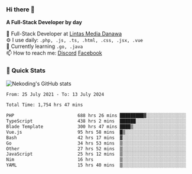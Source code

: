### Hi there 👋

**A Full-Stack Developer by day**

🔭 Full-Stack Developer at [Lintas Media Danawa](https://www.lintasmediadanawa.com/)  
⚙️ I use daily: `.php, .js, .ts, .html, .css, .jsx, .vue`  
🌱 Currently learning `.go, .java`  
📫 How to reach me: [Discord](https://discordapp.com/users/984448732999327766)  [Facebook](https://fb.me/tyvandi)  

### 🚀 Quick Stats  

![Nekoding's GitHub stats](https://github-readme-stats.vercel.app/api?username=nekoding&show_icons=true)

<!--START_SECTION:waka-->

```txt
From: 25 July 2021 - To: 13 July 2024

Total Time: 1,754 hrs 47 mins

PHP                        688 hrs 26 mins █████████▓░░░░░░░░░░░░░░░   38.62 %
TypeScript                 438 hrs 2 mins  ██████░░░░░░░░░░░░░░░░░░░   24.57 %
Blade Template             300 hrs 47 mins ████▒░░░░░░░░░░░░░░░░░░░░   16.87 %
Vue.js                     95 hrs 58 mins  █▒░░░░░░░░░░░░░░░░░░░░░░░   05.38 %
Bash                       42 hrs 17 mins  ▓░░░░░░░░░░░░░░░░░░░░░░░░   02.37 %
Go                         34 hrs 53 mins  ▒░░░░░░░░░░░░░░░░░░░░░░░░   01.96 %
Other                      27 hrs 52 mins  ▒░░░░░░░░░░░░░░░░░░░░░░░░   01.56 %
JavaScript                 25 hrs 12 mins  ▒░░░░░░░░░░░░░░░░░░░░░░░░   01.41 %
Nim                        16 hrs          ▒░░░░░░░░░░░░░░░░░░░░░░░░   00.90 %
YAML                       15 hrs 40 mins  ▒░░░░░░░░░░░░░░░░░░░░░░░░   00.88 %
```

<!--END_SECTION:waka-->

<!--
**nekoding/nekoding** is a ✨ _special_ ✨ repository because its `README.md` (this file) appears on your GitHub profile.

Here are some ideas to get you started:

- 🔭 I’m currently working on ...
- 🌱 I’m currently learning ...
- 👯 I’m looking to collaborate on ...
- 🤔 I’m looking for help with ...
- 💬 Ask me about ...
- 📫 How to reach me: ...
- 😄 Pronouns: ...
- ⚡ Fun fact: ...
-->
